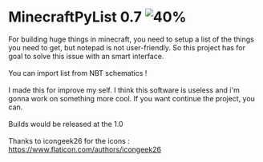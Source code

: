 # MinecraftPyList 0.7 ![40%](https://progress-bar.dev/40/?title=progress)
For building huge things in minecraft, you need to setup a list of the things you need to get, but notepad is not user-friendly. So this project has for goal to solve this issue with an smart interface.\
\
You can import list from NBT schematics !\
\
I made this for improve my self. I think this software is useless and i'm gonna work on something more cool. If you want continue the project, you can.\
\
Builds would be released at the 1.0\
\
Thanks to icongeek26 for the icons : https://www.flaticon.com/authors/icongeek26
